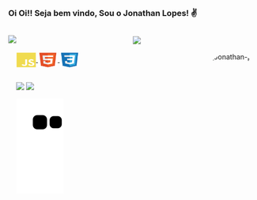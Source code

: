 ### Oi Oi!! Seja bem vindo, Sou o Jonathan Lopes! ✌

##
<div align="center">
  <a href="https://github.com/JonathanGLopes">
  <img align="left" height="180em" src="https://github-readme-stats.vercel.app/api?username=JonathanGLopes&show_icons=true&theme=algolia&include_all_commits=true&count_private=true"/>
  <img align="center" height="180em" src="https://github-readme-stats.vercel.app/api/top-langs/?username=JonathanGLopes&layout=compact&langs_count=7&theme=algolia"/>
</div>
  
 <div style="display: inline_block"><br>
   <img align="center" alt="Jonathan-Js" height="30" width="40" src="https://raw.githubusercontent.com/devicons/devicon/master/icons/javascript/javascript-plain.svg">
   <img align="center" alt="Jonathan-HTML" height="30" width="40" src="https://raw.githubusercontent.com/devicons/devicon/master/icons/html5/html5-original.svg">
   <img align="center" alt="Jonathan-CSS" height="30" width="40" src="https://raw.githubusercontent.com/devicons/devicon/master/icons/css3/css3-original.svg">
   <img align="right" alt="Jonathan-pic" height="150" style="border-radius:50px;" src="https://cdn.discordapp.com/attachments/694618905838092319/923368473567047710/picrew.png">
</div>
  
  ##
   
  <div>
  <a href="https://www.instagram.com/jonathan.btw/" target="_blank"><img src="https://img.shields.io/badge/-Instagram-%23E4405F?style=for-the-badge&logo=instagram&logoColor=white" target="_blank"></a>
    </a> 
  <a href="https://www.linkedin.com/in/jonathanglopes/" target="_blank"><img src="https://img.shields.io/badge/-LinkedIn-%230077B5?style=for-the-badge&logo=linkedin&logoColor=white" target="_blank"></a> 
   
  ![Snake animation](https://github.com/JonathanGLopes/JonathanGLopes/blob/output/github-contribution-grid-snake.svg)
   
  </div>
